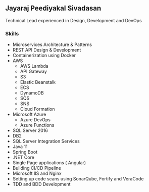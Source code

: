 ## Jayaraj Peediyakal Sivadasan


Technical Lead experienced in Design, Development and DevOps 


### Skills


- Microservices Architecture & Patterns
- REST API  Design & Development
- Containerization using Docker
- AWS 
  - AWS Lambda
  - API Gateway
  - S3
  - Elastic Beanstalk 
  - ECS
  - DynamoDB
  - SQS 
  - SNS
  - Cloud Formation
- Microsoft Azure
  - Azure DevOps
  - Azure Functions
- SQL Server 2016
- DB2
- SQL Server Integration Services
- Java 11
- Spring Boot 
- .NET Core
- Single Page applications ( Angular)
- Building CI/CD Pipeline 
- Microsoft IIS and Nginx
- Setting up code scans using SonarQube, Fortify and VeraCode
- TDD and BDD Development




